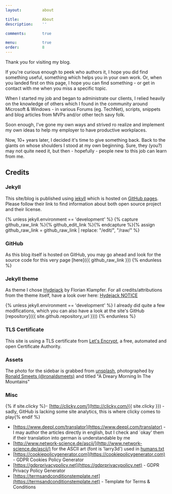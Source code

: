 ```yaml
---
layout:         about

title:          About
description:    ''

comments:       true

menu:           true
order:          8
---
```


Thank you for visiting my blog.

If you're curious enough to peek who authors it, I hope you did find something useful, something which helps you in your own work.
Or, when you landed first on this page, I hope you can find something - or get in contact with me when you miss a specific topic.

<!--author-->

When I started my job and began to administrate our clients, I relied heavily on the knowledge of others which I found in the community around Microsoft & Windows - in various Forums (eg. TechNet), scripts, snippets and blog articles from MVPs and/or other tech savy folk.

Soon enough, I've gone my own ways and strived ro realize and implement my own ideas to help my employer to have productive workplaces.

Now, 10+ years later, I decided it's time to give something back. Back to the giants on whose shoulders I stood at my own beginning. Sure, they (you?) may not quite need it, but then - hopefully - people new to this job can learn from me.

## Credits

### Jekyll

This site/blog is published using [jekyll] which is hosted on [GitHub pages].
Please follow their link to find information about both open source project and their license.

{% unless jekyll.environment == 'development' %}
    {% capture github_raw_link %}{% github_edit_link %}{% endcapture %}{% assign github_raw_link = github_raw_link | replace: "/edit/", "/raw/" %}
### GitHub
As this blog itself is hosted on GitHub, you may go ahead and look for the source code for this very page [here]({{ github_raw_link }})
{% endunless %}

### Jekyll theme

As theme I chose [Hydejack] by Florian Klampfer.
For all credits/attributions from the theme itself, have a look over here: [Hydejack NOTICE](https://hydejack.com/NOTICE/)

{% unless jekyll.environment == 'development' %}
I already did quite a few modifications, which you can also have a look at the site's GitHub [repository]({{ site.github.repository_url }}))
{% endunless %}

### TLS Certificate

This site is using a TLS certificate from [Let's Encrypt], a free, automated and open Certificate Authority.

### Assets

The photo for the sidebar is grabbed from [unsplash], photographed by [Ronald Smeets (@ronaldsmeets)](https://unsplash.com/@ronaldsmeets?utm_medium=referral&amp;utm_campaign=photographer-credit) and titled "A Dreary Morning In The Mountains"

### Misc

{% if site.clicky %}- [http://clicky.com/](http://clicky.com/{{ site.clicky }}) - sadly, GitHub is lacking some site analytics, this is where clicky comes to play{% endif %}
- [https://www.deepl.com/translator](https://www.deepl.com/translator) - I may author the articles directly in english, but I check and `okay' them if their translation into german is understandable by me
- [http://www.network-science.de/ascii/](http://www.network-science.de/ascii/) for the ASCII art (font is 'larry3d') used in [humans.txt](/humans.txt)
- [https://cookiepolicygenerator.com](https://cookiepolicygenerator.com) - GDPR Cookies Policy Generator
- [https://gdprprivacypolicy.net](https://gdprprivacypolicy.net) - GDPR Privacy Policy Generator
- [https://termsandconditionstemplate.net](https://termsandconditionstemplate.net) - Template for Terms & Conditions


[jekyll]: https://jekyllrb.com/
[GitHub pages]: https://pages.github.com/
[Hydejack]: https://hydejack.com/
[Let's Encrypt]: https://letsencrypt.org/
[unsplash]: https://unsplash.com/
